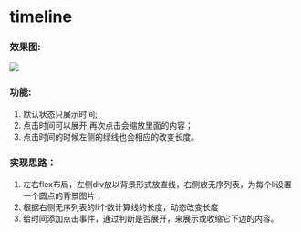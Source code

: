 # timeline
 

### 效果图:
<img src="http://chuantu.biz/t6/217/1517187195x-1404775443.png/">

### 功能:
1. 默认状态只展示时间;
2. 点击时间可以展开,再次点击会缩放里面的内容；
3. 点击时间的时候左侧的绿线也会相应的改变长度。

### 实现思路：
1. 左右flex布局，左侧div放以背景形式放直线，右侧放无序列表，为每个li设置一个圆点的背景图片；
2. 根据右侧无序列表的li个数计算线的长度，动态改变长度
3. 给时间添加点击事件，通过判断是否展开，来展示或收缩它下边的内容。
